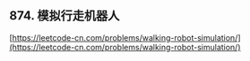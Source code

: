 **874. 模拟行走机器人**  
---

[https://leetcode-cn.com/problems/walking-robot-simulation/](https://leetcode-cn.com/problems/walking-robot-simulation/)  
